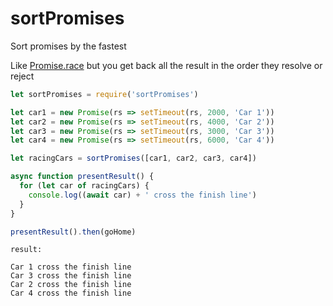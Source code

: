 # sortPromises
Sort promises by the fastest

Like [Promise.race][1] but you get back all the result in the order they resolve or reject

```js
let sortPromises = require('sortPromises')

let car1 = new Promise(rs => setTimeout(rs, 2000, 'Car 1'))
let car2 = new Promise(rs => setTimeout(rs, 4000, 'Car 2'))
let car3 = new Promise(rs => setTimeout(rs, 3000, 'Car 3'))
let car4 = new Promise(rs => setTimeout(rs, 6000, 'Car 4'))

let racingCars = sortPromises([car1, car2, car3, car4])

async function presentResult() {
  for (let car of racingCars) {
    console.log((await car) + ' cross the finish line')
  }
}

presentResult().then(goHome)
```
```
result: 

Car 1 cross the finish line
Car 3 cross the finish line
Car 2 cross the finish line
Car 4 cross the finish line
```

 [1]: https://developer.mozilla.org/en/docs/Web/JavaScript/Reference/Global_Objects/Promise/race
